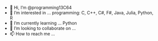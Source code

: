 - 👋 Hi, I’m @programming13C64
- 👀 I’m interested in ... programming: C, C++, C#, F#, Java, Julia, Python, R
- 🌱 I’m currently learning ... Python
- 💞️ I’m looking to collaborate on ...
- 📫 How to reach me ...

<!---
programming13C64/programming13C64 is a ✨ special ✨ repository because its `README.md` (this file) appears on your GitHub profile.
You can click the Preview link to take a look at your changes.
--->
